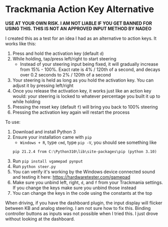 # Trackmania Action Key Alternative

**USE AT YOUR OWN RISK. I AM NOT LIABLE IF YOU GET BANNED FOR USING THIS. THIS IS NOT AN APPROVED INPUT METHOD BY NADEO**

I created this as a test for an idea I had as an alternative to action keys. It works like this:
1. Press and hold the activation key (default `d`)
2. While holding, tap/press left/right to start steering
    - Instead of your steering input being fixed, it will gradually increase from 15% - 100%. Exact rate is 4% / 120th of a second, and decays over 0.2 seconds to 2% / 120th of a second
3. Your steering is held as long as you hold the activation key. You can adjust it by pressing left/right
4. Once you release the activation key, it works just like an action key would: your steering is locked to whatever percentage you built it up to while holding
5. Pressing the reset key (default `f`) will bring you back to 100% steering
6. Pressing the activation key again will restart the process

To use:
1. Download and install Python 3
2. Ensure your installation came with `pip`
    - `Windows + R`, type `cmd`, type `pip -V`, you should see something like
    ```
    pip 21.2.4 from C:\Python310\lib\site-packages\pip (python 3.10) 
    ```
3. Run `pip install vgamepad pynput`
4. Run `python steer.py`
5. You can verify it's working by the Windows device connected sound and testing it here: https://hardwaretester.com/gamepad
6. Make sure you unbind left, right, `d`, and `f` from your Trackmania settings. If you change the keys make sure you unbind those instead
7. You can change the keys in the code using the constants at the top

When driving, if you have the dashboard plugin, the input display will flicker between KB and analog steering. I am not sure how to fix this. Binding controller buttons as inputs was not possible when I tried this. I just drove without looking at the dashboard.
